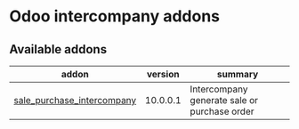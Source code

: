 Odoo intercompany addons
========================

[//]: # (addons)
Available addons
----------------
addon | version | summary
--- | --- | ---
[sale_purchase_intercompany](sale_purchase_intercompany/) | 10.0.0.1 | Intercompany generate sale or purchase order

[//]: # (end addons)

